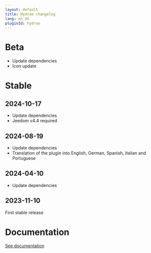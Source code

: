 ```yaml
---
layout: default
title: Hydrao changelog
lang: en_US
pluginId: hydrao
---
```


# Beta

- Update dependencies
- Icon update

# Stable

## 2024-10-17

- Update dependencies
- Jeedom v4.4 required

## 2024-08-19

- Update dependencies
- Translation of the plugin into English, German, Spanish, Italian and Portuguese

## 2024-04-10

- Update dependencies

## 2023-11-10

First stable release

# Documentation

[See documentation]({{site.baseurl}}/{{page.pluginId}}/{{page.lang}})
